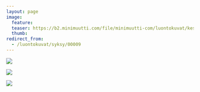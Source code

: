 ```yaml
---
layout: page
image:
  feature:
  teaser: https://b2.minimuutti.com/file/minimuutti-com/luontokuvat/kes%C3%A4/1/20130830_201947-245px.jpg
  thumb:
redirect_from:
  - /luontokuvat/syksy/00009
---
```


[![](https://b2.minimuutti.com/file/minimuutti-com/luontokuvat/kes%C3%A4/1/20130830_201417-800px.jpg)](https://dl.dropboxusercontent.com/sh/ea1wtnz7z734o12/AAC9LzadAzKi6194KuLsCPSna/luontokuvat/kes%C3%A4/1/20130830_201417.jpg)

[![](https://b2.minimuutti.com/file/minimuutti-com/luontokuvat/kes%C3%A4/1/20130830_201421-800px.jpg)](https://dl.dropboxusercontent.com/sh/ea1wtnz7z734o12/AACqiylnysN-NhuOUamwvHeua/luontokuvat/kes%C3%A4/1/20130830_201421.jpg)

[![](https://b2.minimuutti.com/file/minimuutti-com/luontokuvat/kes%C3%A4/1/20130830_201947-800px.jpg)](https://dl.dropboxusercontent.com/sh/ea1wtnz7z734o12/AADJGl1H7w0BacGdlPMp9iQsa/luontokuvat/kes%C3%A4/1/20130830_201947.jpg)
